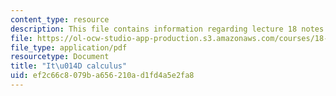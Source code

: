 ```yaml
---
content_type: resource
description: This file contains information regarding lecture 18 notes.
file: https://ol-ocw-studio-app-production.s3.amazonaws.com/courses/18-s096-topics-in-mathematics-with-applications-in-finance-fall-2013/ef2c66c8079ba656210ad1fd4a5e2fa8_MIT18_S096F13_lecnote18.pdf
file_type: application/pdf
resourcetype: Document
title: "It\u014D calculus"
uid: ef2c66c8-079b-a656-210a-d1fd4a5e2fa8
---
```

